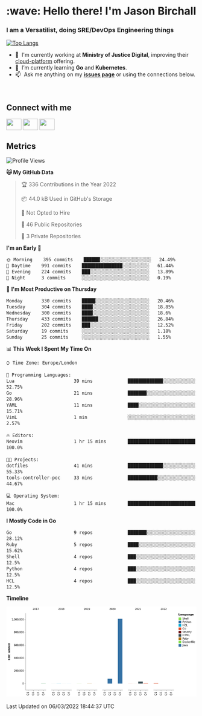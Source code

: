 <h1 align="left" id="jason-title">:wave: Hello there! I'm Jason Birchall</h1>
<h3 align="left">I am a Versatilist, doing SRE/DevOps Engineering things</h3>

[![Top Langs](https://github-readme-stats.vercel.app/api?username=jasonBirchall&show_icons=true&count_private=true&include_all_commits=true&theme=gruvbox)](https://github.com/anuraghazra/github-readme-stats)

- :office: &nbsp;I'm currently working at **Ministry of Justice Digital**, improving their [cloud-platform](https://github.com/ministryofjustice/cloud-platform) offering.
- :seedling: &nbsp;I’m currently learning **Go** and **Kubernetes**.
- :mailbox: &nbsp;Ask me anything on my **[issues page]** or using the connections below.


<br>

<h2>Connect with me</h2>
<p>
<a href="https://twitter.com/jsonBirchall" target="blank"><img align="center" src="https://cdn.jsdelivr.net/npm/simple-icons@3.0.1/icons/twitter.svg" alt="" height="30" width="40" /></a>
<a href="https://keybase.io/json0" target="blank"><img align="center" src="https://cdn.jsdelivr.net/npm/simple-icons@3.0.1/icons/keybase.svg" alt="" height="30" width="40" /></a>
<a href="https://www.reddit.com/user/kakorate" target="blank"><img align="center" src="https://cdn.jsdelivr.net/npm/simple-icons@3.0.1/icons/reddit.svg" alt="" height="30" width="40" /></a>
</p>

<h2>Metrics</h2>

<!--START_SECTION:waka-->
![Profile Views](http://img.shields.io/badge/Profile%20Views-0-blue)

**🐱 My GitHub Data** 

> 🏆 336 Contributions in the Year 2022
 > 
> 📦 44.0 kB Used in GitHub's Storage 
 > 
> 🚫 Not Opted to Hire
 > 
> 📜 46 Public Repositories 
 > 
> 🔑 3 Private Repositories  
 > 
**I'm an Early 🐤** 

```text
🌞 Morning    395 commits    ██████░░░░░░░░░░░░░░░░░░░   24.49% 
🌆 Daytime    991 commits    ███████████████░░░░░░░░░░   61.44% 
🌃 Evening    224 commits    ███░░░░░░░░░░░░░░░░░░░░░░   13.89% 
🌙 Night      3 commits      ░░░░░░░░░░░░░░░░░░░░░░░░░   0.19%

```
📅 **I'm Most Productive on Thursday** 

```text
Monday       330 commits    █████░░░░░░░░░░░░░░░░░░░░   20.46% 
Tuesday      304 commits    ████░░░░░░░░░░░░░░░░░░░░░   18.85% 
Wednesday    300 commits    ████░░░░░░░░░░░░░░░░░░░░░   18.6% 
Thursday     433 commits    ██████░░░░░░░░░░░░░░░░░░░   26.84% 
Friday       202 commits    ███░░░░░░░░░░░░░░░░░░░░░░   12.52% 
Saturday     19 commits     ░░░░░░░░░░░░░░░░░░░░░░░░░   1.18% 
Sunday       25 commits     ░░░░░░░░░░░░░░░░░░░░░░░░░   1.55%

```


📊 **This Week I Spent My Time On** 

```text
⌚︎ Time Zone: Europe/London

💬 Programming Languages: 
Lua                      39 mins             █████████████░░░░░░░░░░░░   52.75% 
Go                       21 mins             ███████░░░░░░░░░░░░░░░░░░   28.96% 
YAML                     11 mins             ████░░░░░░░░░░░░░░░░░░░░░   15.71% 
VimL                     1 min               ░░░░░░░░░░░░░░░░░░░░░░░░░   2.57%

🔥 Editors: 
Neovim                   1 hr 15 mins        █████████████████████████   100.0%

🐱‍💻 Projects: 
dotfiles                 41 mins             █████████████░░░░░░░░░░░░   55.33% 
tools-controller-poc     33 mins             ███████████░░░░░░░░░░░░░░   44.67%

💻 Operating System: 
Mac                      1 hr 15 mins        █████████████████████████   100.0%

```

**I Mostly Code in Go** 

```text
Go                       9 repos             ███████░░░░░░░░░░░░░░░░░░   28.12% 
Ruby                     5 repos             ████░░░░░░░░░░░░░░░░░░░░░   15.62% 
Shell                    4 repos             ███░░░░░░░░░░░░░░░░░░░░░░   12.5% 
Python                   4 repos             ███░░░░░░░░░░░░░░░░░░░░░░   12.5% 
HCL                      4 repos             ███░░░░░░░░░░░░░░░░░░░░░░   12.5%

```


**Timeline**

![Chart not found](https://raw.githubusercontent.com/jasonBirchall/jasonBirchall/main/charts/bar_graph.png) 


 Last Updated on 06/03/2022 18:44:37 UTC
<!--END_SECTION:waka-->

<!-- links -->

[issues page]: https://github.com/jasonBirchall/jasonBirchall/issues "jasonBirchall/issues"
